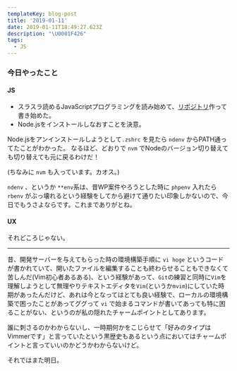 ```yaml
---
templateKey: blog-post
title: '2019-01-11'
date: 2019-01-11T18:49:27.623Z
description: "\U0001F426"
tags:
  - JS
---
```

### 今日やったこと

#### JS

* スラスラ読めるJavaScriptプログラミングを読み始めて、[リポジトリ](https://github.com/murokaco/furigana-programming)作って書き始めた。
* Node.jsをインストールしなおすことを決意。

Node.jsをアンインストールしようとして`.zshrc` を見たら `ndenv` からPATH通ってたことがわかった。
なるほど、どおりで `nvm` でNodeのバージョン切り替えても切り替えても元に戻るわけだ！

(ちなみに `nvm` も入っています。カオス。)

`ndenv` 、というか `**env`系は、昔WP案件やろうとした時に `phpenv` 入れたら `rbenv` がぶっ壊れるという経験をしてから避けて通りたい印象しかないので、今日でもうさよならです。これまでありがとね。

#### UX

それどころじゃない。

-----
昔、開発サーバーを与えてもらった時の環境構築手順に `vi hoge` というコードが書かれていて、開いたファイルを編集することも終わらせることもできなくて苦しんだ(Vim初心者あるある)、という経験があって、`Git`の練習と同時に`Vim`を理解しようとして無理やりテキストエディタを`Vim`(というか`mvim`)にしていた時期があったんだけど、あれは今となってはとても良い経験で、ローカルの環境構築で困ったことがあってググって `vi` で始まるコマンドが書いてあっても特に困ることがない、というのが私の隠れたチャームポイントとしてあります。

誰に刺さるのかわからないし、一時期何かをこじらせて「好みのタイプはVimmerです」と言っていたという黒歴史もあるという点においてはチャームポイントと言っていいのかどうかわからないけど。


それではまた明日。
